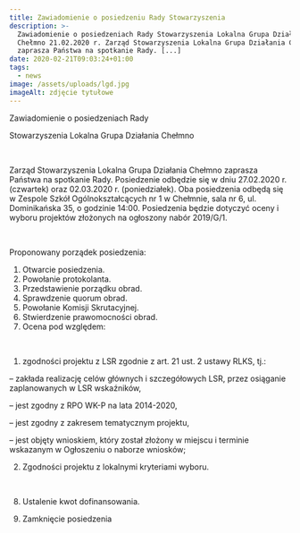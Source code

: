 ```yaml
---
title: Zawiadomienie o posiedzeniu Rady Stowarzyszenia
description: >-
  Zawiadomienie o posiedzeniach Rady Stowarzyszenia Lokalna Grupa Działania
  Chełmno 21.02.2020 r. Zarząd Stowarzyszenia Lokalna Grupa Działania Chełmno
  zaprasza Państwa na spotkanie Rady. [...]
date: 2020-02-21T09:03:24+01:00
tags:
  - news
image: /assets/uploads/lgd.jpg
imageAlt: zdjęcie tytułowe
---
```

Zawiadomienie o posiedzeniach Rady

Stowarzyszenia Lokalna Grupa Działania Chełmno

<br>

Zarząd Stowarzyszenia Lokalna Grupa Działania Chełmno zaprasza Państwa na spotkanie Rady. Posiedzenie odbędzie się w dniu 27.02.2020 r. (czwartek) oraz 02.03.2020 r. (poniedziałek). Oba posiedzenia odbędą się w Zespole Szkół Ogólnokształcących nr 1 w Chełmnie, sala nr 6, ul. Dominikańska 35, o godzinie 14:00. Posiedzenia będzie dotyczyć oceny i wyboru projektów złożonych na ogłoszony nabór 2019/G/1.

<br>

Proponowany porządek posiedzenia:

1. Otwarcie posiedzenia.
2. Powołanie protokolanta.
3. Przedstawienie porządku obrad.
4. Sprawdzenie quorum obrad.
5. Powołanie Komisji Skrutacyjnej.
6. Stwierdzenie prawomocności obrad.
7. Ocena pod względem:

<br>

1. zgodności projektu z LSR zgodnie z art. 21 ust. 2 ustawy RLKS, tj.:

– zakłada realizację celów głównych i szczegółowych LSR, przez osiąganie zaplanowanych w LSR wskaźników,



– jest zgodny z RPO WK-P na lata 2014-2020,



– jest zgodny z zakresem tematycznym projektu,



– jest objęty wnioskiem, który został złożony w miejscu i terminie wskazanym w Ogłoszeniu o naborze wniosków;

2. Zgodności projektu z lokalnymi kryteriami wyboru.

<br> 

8. Ustalenie kwot dofinansowania.

9. Zamknięcie posiedzenia
